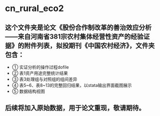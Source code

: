 # cn_rural_eco2
## 这个文件夹是论文《股份合作制改革的善治效应分析——来自河南省381宗农村集体经营性资产的经验证据》的附件列表，拟投期刊《中国农村经济》，文件夹包含： 

- ①	实证分析的操作过程dofile
- ②	表1资产用途完整统计结果
- ③	表3处理组与对照组的组间差异
- ④	表5~6、表8~13的完整回归结果，以stata输出界面截图展示
- ⑤	数据结构视图 

## 后续将加入原始数据，用于论文重现，敬请期待。 
